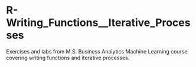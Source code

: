 # R-Writing_Functions__Iterative_Processes
Exercises and labs from M.S. Business Analytics Machine Learning course covering writing functions and iterative processes.

